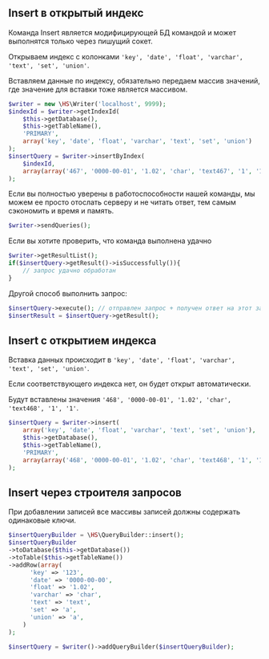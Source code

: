 Insert в открытый индекс
------------
Команда Insert является модифицирующей БД командой и может выполнятся только через пишущий сокет.

Открываем индекс с колонками `'key', 'date', 'float', 'varchar', 'text', 'set', 'union'`.

Вставляем данные по индексу, обязательно передаем массив значений, где значение для вставки тоже является массивом.
```php
$writer = new \HS\Writer('localhost', 9999);
$indexId = $writer->getIndexId(
    $this->getDatabase(),
    $this->getTableName(),
    'PRIMARY',
    array('key', 'date', 'float', 'varchar', 'text', 'set', 'union')
);
$insertQuery = $writer->insertByIndex(
    $indexId,
    array(array('467', '0000-00-01', '1.02', 'char', 'text467', '1', '1'))
);
```
Если вы полностью уверены в работоспособности нашей команды, мы можем ее просто отослать серверу и не читать ответ, тем самым сэкономить
и время и память.
```php
$writer->sendQueries();
```
Если вы хотите проверить, что команда выполнена удачно
```php
$writer->getResultList();
if($insertQuery->getResult()->isSuccessfully()){
    // запрос удачно обработан
}
```

Другой способ выполнить запрос:
```php
$insertQuery->execute(); // отправлен запрос + получен ответ на этот запрос + все, что было в очереди на отправку
$insertResult = $insertQuery->getResult();
```

Insert с открытием индекса
------------
Вставка данных происходит в `'key', 'date', 'float', 'varchar', 'text', 'set', 'union'`.

Если соответствующего индекса нет, он будет открыт автоматически.

Будут вставлены значения `'468', '0000-00-01', '1.02', 'char', 'text468', '1', '1'`.
```php
$insertQuery = $writer->insert(
    array('key', 'date', 'float', 'varchar', 'text', 'set', 'union'),
    $this->getDatabase(),
    $this->getTableName(),
    'PRIMARY',
    array(array('468', '0000-00-01', '1.02', 'char', 'text468', '1', '1'))
);
```

Insert через строителя запросов
------------
При добавлении записей все массивы записей должны содержать одинаковые ключи.

```php
$insertQueryBuilder = \HS\QueryBuilder::insert();
$insertQueryBuilder
->toDatabase($this->getDatabase())
->toTable($this->getTableName())
->addRow(array(
      'key' => '123',
      'date' => '0000-00-00',
      'float' => '1.02',
      'varchar' => 'char',
      'text' => 'text',
      'set' => 'a',
      'union' => 'a',
    )
);

$insertQuery = $writer()->addQueryBuilder($insertQueryBuilder);
```